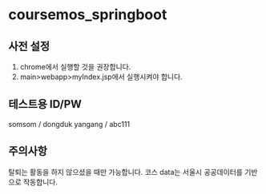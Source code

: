 # coursemos_springboot 

## 사전 설정
1. chrome에서 실행할 것을 권장합니다.
2.  main>webapp>myIndex.jsp에서 실행시켜야 합니다.

## 테스트용 ID/PW
somsom / dongduk
yangang / abc111

## 주의사항
탈퇴는 활동을 하지 않으셨을 때만 가능합니다.
코스 data는 서울시 공공데이터를 기반으로 작동합니다.

